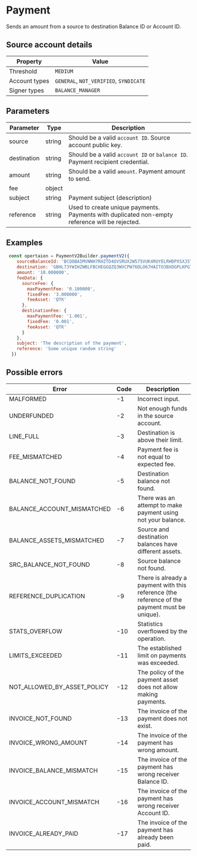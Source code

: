 # Payment

Sends an amount from a source to destination Balance ID or Account ID.

## Source account details

| Property              | Value              |
|-----------------------|--------------------|
| Threshold             | `MEDIUM`           |
| Account types         | `GENERAL`, `NOT_VERIFIED`, `SYNDICATE` |
| Signer types          | `BALANCE_MANAGER`  |

## Parameters

| Parameter   | Type   | Description                                                                                        |
|-------------|--------|----------------------------------------------------------------------------------------------------|
| source      | string | Should be a valid `account ID`. Source account public key.                                         |
| destination | string | Should be a valid `account ID` or `balance ID`. Payment recipient credential.                      |
| amount      | string | Should be a valid `amount`. Payment amount to send.                                                |
| fee         | object |                                                                                                    |
| subject     | string | Payment subject (description)                                                                      |
| reference   | string | Used to create unique payments. Payments with duplicated non-empty reference will be rejected.     | 

## Examples

```javascript
 const opertaion = PaymentV2Builder.paymentV2({
    sourceBalanceId: 'BCQOBAIMVNNH7RHZTD4OVSRUX2W575VUK4RUYELRHDPXSXJ5TMS2BHAV',
    destination: 'GBHL73YWIHZWBLFBCHEGGQZQ3WVCPW76DLO67HAITO3BXOGPLKPG7FRM',
    amount: '10.000000',
    feeData: {
      sourceFee: {
        maxPaymentFee: '0.100000',
        fixedFee: '3.000000',
        feeAsset: 'QTK'
      },
      destinationFee: {
        maxPaymentFee: '1.001',
        fixedFee: '0.001',
        feeAsset: 'QTK'
      }
    },
    subject: 'The description of the payment',
    reference: 'Some unique random string'
  })
```

## Possible errors

| Error  | Code   | Description                                                                                        |
|--------|--------|----------------------------------------------------------------------------------------------------|
| MALFORMED                   | -1	| Incorrect input. |
| UNDERFUNDED                 | -2	| Not enough funds in the source account. |
| LINE_FULL                   | -3	| Destination is above their limit. |
| FEE_MISMATCHED              | -4	| Payment fee is not equal to expected fee. |
| BALANCE_NOT_FOUND           | -5	| Destination balance not found. |
| BALANCE_ACCOUNT_MISMATCHED  | -6	| There was an attempt to make payment using not your balance. |
| BALANCE_ASSETS_MISMATCHED   | -7	| Source and destination balances have different assets. |
| SRC_BALANCE_NOT_FOUND       | -8	| Source balance not found. |
| REFERENCE_DUPLICATION       | -9	| There is already a payment with this reference (the reference of the payment must be unique). |
| STATS_OVERFLOW              | -10	| Statistics overflowed by the operation. |
| LIMITS_EXCEEDED             | -11	| The established limit on payments was exceeded. |
| NOT_ALLOWED_BY_ASSET_POLICY | -12	| The policy of the payment asset does not allow making payments. |
| INVOICE_NOT_FOUND           | -13	| The invoice of the payment does not exist. |
| INVOICE_WRONG_AMOUNT        | -14	| The invoice of the payment has wrong amount. |
| INVOICE_BALANCE_MISMATCH    | -15	| The invoice of the payment has wrong receiver Balance ID. |
| INVOICE_ACCOUNT_MISMATCH    | -16	| The invoice of the payment has wrong receiver Account ID. |
| INVOICE_ALREADY_PAID        | -17	| The invoice of the payment has already been paid. |


















